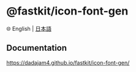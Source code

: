 
# @fastkit/icon-font-gen

🌐 English | [日本語](https://github.com/dadajam4/fastkit/blob/main/packages/icon-font-gen/README-ja.md)

## Documentation
https://dadajam4.github.io/fastkit/icon-font-gen/
